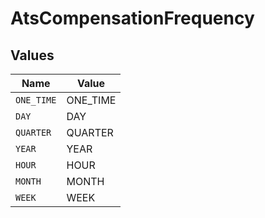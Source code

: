 # AtsCompensationFrequency


## Values

| Name       | Value      |
| ---------- | ---------- |
| `ONE_TIME` | ONE_TIME   |
| `DAY`      | DAY        |
| `QUARTER`  | QUARTER    |
| `YEAR`     | YEAR       |
| `HOUR`     | HOUR       |
| `MONTH`    | MONTH      |
| `WEEK`     | WEEK       |
